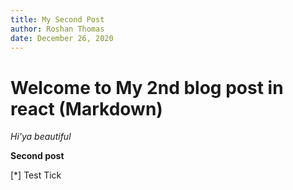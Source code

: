 ```yaml
---
title: My Second Post
author: Roshan Thomas
date: December 26, 2020
---
```


# Welcome to My 2nd blog post in react (Markdown)

*Hi'ya beautiful*

**Second post**

[*] Test Tick
